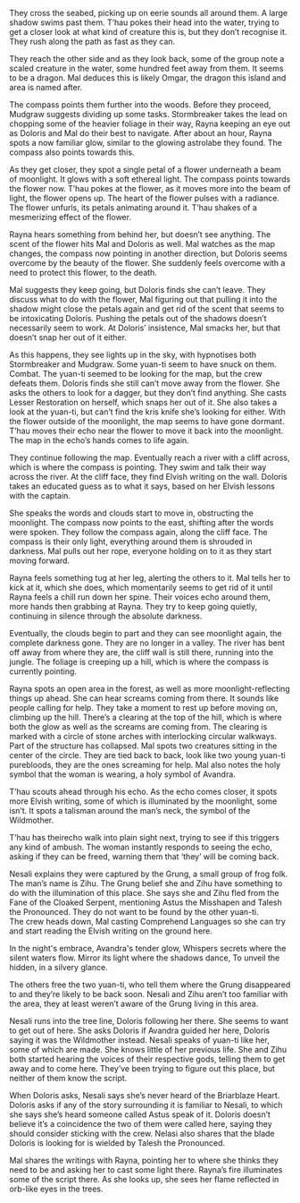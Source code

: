 They cross the seabed, picking up on eerie sounds all around them. A large shadow swims past them. T’hau pokes their head into the water, trying to get a closer look at what kind of creature this is, but they don’t recognise it. They rush along the path as fast as they can.

They reach the other side and as they look back, some of the group note a scaled creature in the water, some hundred feet away from them. It seems to be a dragon. Mal deduces this is likely Omgar, the dragon this island and area is named after. 

The compass points them further into the woods. Before they proceed, Mudgraw suggests dividing up some tasks. Stormbreaker takes the lead on chopping some of the heavier foliage in their way, Rayna keeping an eye out as Doloris and Mal do their best to navigate. 
After about an hour, Rayna spots a now familiar glow, similar to the glowing astrolabe they found. The compass also points towards this.

As they get closer, they spot a single petal of a flower underneath a beam of moonlight. It glows with a soft ethereal light. The compass points towards the flower now. T’hau pokes at the flower, as it moves more into the beam of light, the flower opens up. The heart of the flower pulses with a radiance. The flower unfurls, its petals animating around it. T’hau shakes of a mesmerizing effect of the flower. 

Rayna hears something from behind her, but doesn’t see anything. 
The scent of the flower hits Mal and Doloris as well. Mal watches as the map changes, the compass now pointing in another direction, but Doloris seems overcome by the beauty of the flower. She suddenly feels overcome with a need to protect this flower, to the death. 

Mal suggests they keep going, but Doloris finds she can’t leave. They discuss what to do with the flower, Mal figuring out that pulling it into the shadow might close the petals again and get rid of the scent that seems to be intoxicating Doloris. Pushing the petals out of the shadows doesn’t necessarily seem to work. At Doloris’ insistence, Mal smacks her, but that doesn’t snap her out of it either.

As this happens, they see lights up in the sky, with hypnotises both Stormbreaker and Mudgraw. Some yuan-ti seem to have snuck on them.
Combat. 
The yuan-ti seemed to be looking for the map, but the crew defeats them. 
Doloris finds she still can’t move away from the flower. She asks the others to look for a dagger, but they don’t find anything. She casts Lesser Restoration on herself, which snaps her out of it. She also takes a look at the yuan-ti, but can’t find the kris knife she’s looking for either. 
With the flower outside of the moonlight, the map seems to have gone dormant. T’hau moves their echo near the flower to move it back into the moonlight. The map in the echo’s hands comes to life again. 

They continue following the map. Eventually reach a river with a cliff across, which is where the compass is pointing. They swim and talk their way across the river. At the cliff face, they find Elvish writing on the wall. Doloris takes an educated guess as to what it says, based on her Elvish lessons with the captain. 

She speaks the words and clouds start to move in, obstructing the moonlight. The compass now points to the east, shifting after the words were spoken. 
They follow the compass again, along the cliff face. The compass is their only light, everything around them is shrouded in darkness. Mal pulls out her rope, everyone holding on to it as they start moving forward. 

Rayna feels something tug at her leg, alerting the others to it. Mal tells her to kick at it, which she does, which momentarily seems to get rid of it until Rayna feels a chill run down her spine. 
Their voices echo around them, more hands then grabbing at Rayna. They try to keep going quietly, continuing in silence through the absolute darkness. 

Eventually, the clouds begin to part and they can see moonlight again, the complete darkness gone. They are no longer in a valley. The river has bent off away from where they are, the cliff wall is still there, running into the jungle. The foliage is creeping up a hill, which is where the compass is currently pointing. 

Rayna spots an open area in the forest, as well as more moonlight-reflecting things up ahead. She can hear screams coming from there. It sounds like people calling for help. 
They take a moment to rest up before moving on, climbing up the hill. There’s a clearing at the top of the hill, which is where both the glow as well as the screams are coming from. The clearing is marked with a circle of stone arches with interlocking circular walkways. Part of the structure has collapsed. Mal spots two creatures sitting in the center of the circle. They are tied back to back, look like two young yuan-ti purebloods, they are the ones screaming for help. Mal also notes the holy symbol that the woman is wearing, a holy symbol of Avandra. 

T’hau scouts ahead through his echo. As the echo comes closer, it spots more Elvish writing, some of which is illuminated by the moonlight, some isn’t. It spots a talisman around the man’s neck, the symbol of the Wildmother.

T’hau has theirecho walk into plain sight next, trying to see if this triggers any kind of ambush. The woman instantly responds to seeing the echo, asking if they can be freed, warning them that ‘they’ will be coming back.

Nesali explains they were captured by the Grung, a small group of frog folk. The man’s name is Zihu. The Grung belief she and Zihu have something to do with the illumination of this place. She says she and Zihu fled from the Fane of the Cloaked Serpent, mentioning Astus the Misshapen and Talesh the Pronounced. They do not want to be found by the other yuan-ti.  
The crew heads down, Mal casting Comprehend Languages so she can try and start reading the Elvish writing on the ground here. 

In the night's embrace, Avandra's tender glow,
Whispers secrets where the silent waters flow.
Mirror its light where the shadows dance,
To unveil the hidden, in a silvery glance.

The others free the two yuan-ti, who tell them where the Grung disappeared to and they’re likely to be back soon. Nesali and Zihu aren’t too familiar with the area, they at least weren’t aware of the Grung living in this area. 

Nesali runs into the tree line, Doloris following her there. She seems to want to get out of here. She asks Doloris if Avandra guided her here, Doloris saying it was the Wildmother instead. Nesali speaks of yuan-ti like her, some of which are made. She knows little of her previous life. She and Zihu both started hearing the voices of their respective gods, telling them to get away and to come here. They’ve been trying to figure out this place, but neither of them know the script.

When Doloris asks, Nesali says she’s never heard of the Briarblaze Heart. Doloris asks if any of the story surrounding it is familiar to Nesali, to which she says she’s heard someone called Astus speak of it. Doloris doesn’t believe it’s a coincidence the two of them were called here, saying they should consider sticking with the crew. Nelasi also shares that the blade Doloris is looking for is wielded by Talesh the Pronounced.

Mal shares the writings with Rayna, pointing her to where she thinks they need to be and asking her to cast some light there. Rayna’s fire illuminates some of the script there. As she looks up, she sees her flame reflected in orb-like eyes in the trees. 